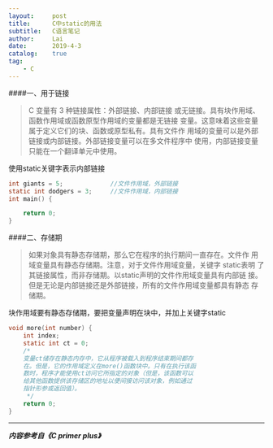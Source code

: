 ```yaml
---
layout:		post
title:		C中static的用法
subtitle:	C语言笔记
author:		Lai
date:		2019-4-3
catalog:	true
tag:
    - C
---
```


####一、用于链接

> C 变量有 3 种链接属性：外部链接、内部链接 或无链接。具有块作用域、函数作用域或函数原型作用域的变量都是无链接 变量。这意味着这些变量属于定义它们的块、函数或原型私有。具有文件作 用域的变量可以是外部链接或内部链接。外部链接变量可以在多文件程序中 使用，内部链接变量只能在一个翻译单元中使用。

使用static关键字表示内部链接

``` c
int giants = 5;				//文件作用域，外部链接
static int dodgers = 3;		//文件作用域，内部链接
int main() {

	return 0;
}
```

####二、存储期

> 如果对象具有静态存储期，那么它在程序的执行期间一直存在。文件作 用域变量具有静态存储期。注意，对于文件作用域变量，关键字 static表明 了其链接属性，而非存储期。以static声明的文件作用域变量具有内部链 接。但是无论是内部链接还是外部链接，所有的文件作用域变量都具有静态 存储期。

块作用域要有静态存储期，要把变量声明在块中，并加上关键字static
 
``` c
void more(int number) {
	int index;
	static int ct = 0;		
	/*
	变量ct储存在静态内存中，它从程序被载入到程序结束期间都存
	在。但是，它的作用域定义在more()函数块中。只有在执行该函
	数时，程序才能使用ct访问它所指定的对象（但是，该函数可以
	给其他函数提供该存储区的地址以便间接访问该对象，例如通过
	指针形参或返回值）。
	 */
	return 0;
}
```





--------
***内容参考自《C primer plus》***